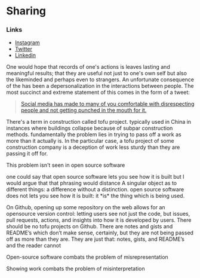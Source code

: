 # Sharing

### Links

* [Instagram ](https://www.instagram.com/nkintc/)
* [Twitter](https://twitter.com/nkintc)
* [Linkedin](https://www.linkedin.com/in/chris-nkinthorn-65463213a/)

One would hope that records of one's actions is leaves lasting and meaningful results; that they are useful not just to one's own self but also the likeminded and perhaps even to strangers. An unfortunate consequence of the has been a depersonalization in the interactions between people. The most succinct and extreme statement of this comes in the form of a tweet: 

> [Social media has made to many of you comfortable with disrespecting people and not getting punched in the mouth for it.](https://twitter.com/avery24adw/status/1074115030852034560?lang=en)

There's a term in construction called tofu project. typically used in China  in instances where buildings collapse because of subpar construction methods.  fundamentally the problem lies in trying to pass off a work as more than it actually is. In the particular case, a tofu project of some  construction company is a deception of work less sturdy than they are passing it off for. 

This problem isn't seen in open source software 

one could say that open source software lets you see how it is built but I would argue that that phrasing would distance A singular object as to different things: a difference without a distinction. open source software does not lets you see how it is built: it \*is\* the thing which is being used. 

On Github, opening up some repository on the web allows for an opensource version control: letting users see not just the code, but issues, pull requests, actions, and insights into how it is developed by users. There should be no tofu projects on Github. There are notes and gists and README’s which don’t make sense, certainly, but they are not being passed off as more than they are. They are just that: notes, gists, and README’s and the reader cannot 

Open-source software combats the problem of misrepresentation 

Showing work combats the problem of misinterpretation 









